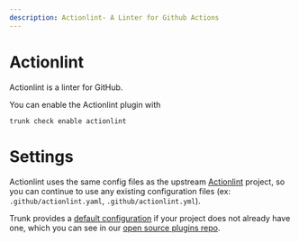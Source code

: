 ```yaml
---
description: Actionlint- A Linter for Github Actions
---
```


# Actionlint

Actionlint is a linter for GitHub.

You can enable the Actionlint plugin with

```shell
trunk check enable actionlint
```

# Settings

Actionlint uses the same config files as the 
upstream [Actionlint]() project, so you can continue to use any
existing configuration files (ex: `.github/actionlint.yaml`, `.github/actionlint.yml`).

Trunk provides a [default configuration](https://github.com/trunk-io/plugins/tree/main/linters/actionlint) if your project does not already have one,
which you can see in our [open source plugins repo](https://github.com/trunk-io/plugins/tree/main).
